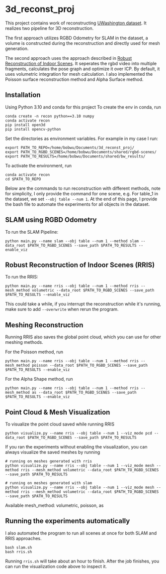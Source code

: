# 3d_reconst_proj
This project contains work of reconstructing [UWashington dataset](https://rgbd-dataset.cs.washington.edu/dataset/rgbd-scenes/). It realizes two pipeline for 3D reconstruction. 

The first approach utilizes RGBD Odometry for SLAM in the dataset, a volume is constructed during the reconstruction and directly used for mesh generation.

The second approach uses the approach described in [Robust Reconstruction of Indoor Scenes](https://www.cv-foundation.org/openaccess/content_cvpr_2015/papers/Choi_Robust_Reconstruction_of_2015_CVPR_paper.pdf). It seperates the rgbd video into multiple fragments, calculates the pose graph and optimize it over ICP. By default, it uses volumetric integration for mesh calculation. I also implemented the Poisson surface reconstruction method and Alpha Surface method.

## Installation
Using Python 3.10 and conda for this project
To create the env in conda, run 
```
conda create -n recon python==3.10 numpy
conda activate recon
pip install open3d
pip install opencv-python
```
Set the directories as environment variables. For example in my case I run:
```
export PATH_TO_REPO=/home/bobwu/Documents/3d_reconst_proj/
export PATH_TO_RGBD_SCENES=/home/bobwu/Documents/shared/rgbd-scenes/
export PATH_TO_RESULTS=/home/bobwu/Documents/shared/bw_results/
```

To activate the environment, run 
```
conda activate recon
cd $PATH_TO_REPO
```

Below are the commands to run reconstruction with different methods, note for simplicity, I only provide the command for one scene, e.g. For table_1 in the dataset, we set ```--obj table --num 1```. At the end of this page, I provide the bash file to automate the experiments for all objects in the dataset.

## SLAM using RGBD Odometry

To run the SLAM Pipeline:
```
python main.py --name slam --obj table --num 1 --method slam --data_root $PATH_TO_RGBD_SCENES --save_path $PATH_TO_RESULTS --enable_viz
```
## Robust Reconstruction of Indoor Scenes (RRIS)


To run the RRIS:
```
python main.py --name rris --obj table --num 1 --method rris --mesh_method volumetric --data_root $PATH_TO_RGBD_SCENES --save_path $PATH_TO_RESULTS --enable_viz
```
This could take a while, if you interrupt the reconstruction while it's running, make sure to add ```--overwrite``` when rerun the program.

## Meshing Reconstruction
Running RRIS also saves the global point cloud, which you can use for other meshing methods.

For the Poisson method, run
```
python main.py --name rris --obj table --num 1 --method rris --mesh_method poisson --data_root $PATH_TO_RGBD_SCENES --save_path $PATH_TO_RESULTS --enable_viz
```
For the Alpha Shape method, run
```
python main.py --name rris --obj table --num 1 --method rris --mesh_method as --data_root $PATH_TO_RGBD_SCENES --save_path $PATH_TO_RESULTS --enable_viz
```

## Point Cloud & Mesh Visualization
To visualize the point cloud saved while running RRIS
```
python visualize.py --name rris --obj table --num 1 --viz_mode pcd --data_root $PATH_TO_RGBD_SCENES --save_path $PATH_TO_RESULTS 
```

If you ran the experiments without enabling the visualization, you can always visualize the saved meshes by running 
```
# running on meshes generated with rris
python visualize.py --name rris --obj table --num 1 --viz_mode mesh --method rris --mesh_method volumetric --data_root $PATH_TO_RGBD_SCENES --save_path $PATH_TO_RESULTS 

# running on meshes generated with slam
python visualize.py --name rris --obj table --num 1 --viz_mode mesh --method rris --mesh_method volumetric --data_root $PATH_TO_RGBD_SCENES --save_path $PATH_TO_RESULTS 
```
Available mesh_method: volumetric, poisson, as

## Running the experiments automatically
I also automated the program to run all scenes at once for both SLAM and RRIS approaches.
```
bash slam.sh
bash rris.sh
```
Running ```rris.sh``` will take about an hour to finish. After the job finishes, you can run the visualization code above to inspect it.


